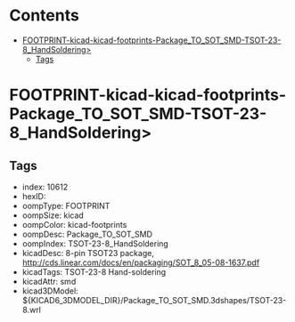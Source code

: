 



Contents
========

* [FOOTPRINT-kicad-kicad-footprints-Package_TO_SOT_SMD-TSOT-23-8_HandSoldering>](#footprint-kicad-kicad-footprints-package_to_sot_smd-tsot-23-8_handsoldering)
	* [Tags](#tags)

# FOOTPRINT-kicad-kicad-footprints-Package_TO_SOT_SMD-TSOT-23-8_HandSoldering>

## Tags

- index: 10612
- hexID: 
- oompType: FOOTPRINT
- oompSize: kicad
- oompColor: kicad-footprints
- oompDesc: Package_TO_SOT_SMD
- oompIndex: TSOT-23-8_HandSoldering
- kicadDesc: 8-pin TSOT23 package, http://cds.linear.com/docs/en/packaging/SOT_8_05-08-1637.pdf
- kicadTags: TSOT-23-8 Hand-soldering
- kicadAttr: smd
- kicad3DModel: ${KICAD6_3DMODEL_DIR}/Package_TO_SOT_SMD.3dshapes/TSOT-23-8.wrl
